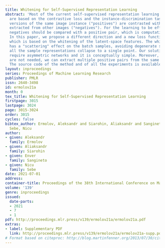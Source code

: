 ```yaml
---
title: Whitening for Self-Supervised Representation Learning
abstract: 'Most of the current self-supervised representation learning (SSL) methods
  are based on the contrastive loss and the instance-discrimination task, where augmented
  versions of the same image instance ("positives") are contrasted with instances
  extracted from other images ("negatives"). For the learning to be effective, many
  negatives should be compared with a positive pair, which is computationally demanding.
  In this paper, we propose a different direction and a new loss function for SSL,
  which is based on the whitening of the latent-space features. The whitening operation
  has a "scattering" effect on the batch samples, avoiding degenerate solutions where
  all the sample representations collapse to a single point. Our solution does not
  require asymmetric networks and it is conceptually simple. Moreover, since negatives
  are not needed, we can extract multiple positive pairs from the same image instance.
  The source code of the method and of all the experiments is available at: https://github.com/htdt/self-supervised.'
layout: inproceedings
series: Proceedings of Machine Learning Research
publisher: PMLR
issn: 2640-3498
id: ermolov21a
month: 0
tex_title: Whitening for Self-Supervised Representation Learning
firstpage: 3015
lastpage: 3024
page: 3015-3024
order: 3015
cycles: false
bibtex_author: Ermolov, Aleksandr and Siarohin, Aliaksandr and Sangineto, Enver and
  Sebe, Nicu
author:
- given: Aleksandr
  family: Ermolov
- given: Aliaksandr
  family: Siarohin
- given: Enver
  family: Sangineto
- given: Nicu
  family: Sebe
date: 2021-07-01
address:
container-title: Proceedings of the 38th International Conference on Machine Learning
volume: '139'
genre: inproceedings
issued:
  date-parts:
  - 2021
  - 7
  - 1
pdf: http://proceedings.mlr.press/v139/ermolov21a/ermolov21a.pdf
extras:
- label: Supplementary PDF
  link: http://proceedings.mlr.press/v139/ermolov21a/ermolov21a-supp.pdf
# Format based on citeproc: http://blog.martinfenner.org/2013/07/30/citeproc-yaml-for-bibliographies/
---
```

